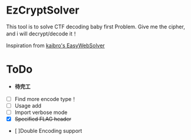 # EzCryptSolver

This tool is to solve CTF decoding baby first Problem.
Give me the cipher, and i will decrypt/decode it！

Inspiration from [kaibro's EasyWebSolver](https://github.com/w181496/EasySolver)

# ToDo

- **待完工**
- [ ] Find more encode type！
- [ ] Usage add
- [ ] Import verbose mode
- [x] ~~Specified FLAG header~~
- [ ]Double Encoding support

